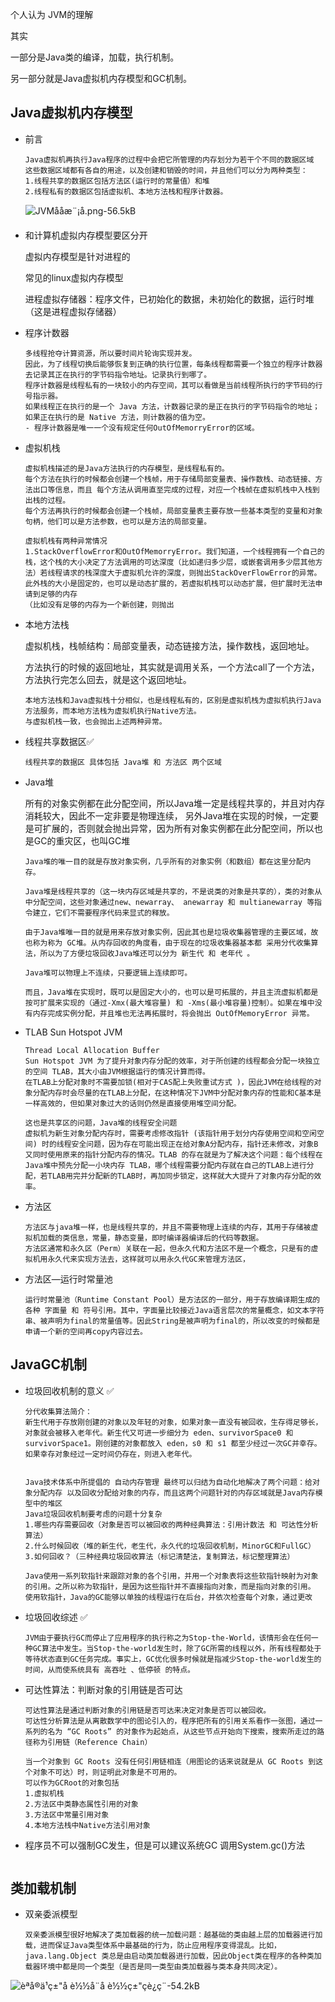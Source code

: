 个人认为 JVM的理解

其实

一部分是Java类的编译，加载，执行机制。

另一部分就是Java虚拟机内存模型和GC机制。

## Java虚拟机内存模型

- 前言

  ```
  Java虚拟机再执行Java程序的过程中会把它所管理的内存划分为若干个不同的数据区域
  这些数据区域都有各自的用途，以及创建和销毁的时间，并且他们可以分为两种类型：
  1.线程共享的数据区包括方法区(运行时的常量值）和堆
  2.线程私有的数据区包括虚拟机、本地方法栈和程序计数器。
  ```

  ![JVMåå­æ¨¡å.png-56.5kB](http://static.zybuluo.com/Rico123/wozzd000rzpwwpz4eqi0xf1j/JVM%E5%86%85%E5%AD%98%E6%A8%A1%E5%9E%8B.png)

- 和计算机虚拟内存模型要区分开

  虚拟内存模型是针对进程的

  常见的linux虚拟内存模型

  进程虚拟存储器：程序文件，已初始化的数据，未初始化的数据，运行时堆（这是进程虚拟存储器）

- 程序计数器

  ```
  多线程抢夺计算资源，所以要时间片轮询实现并发。
  因此，为了线程切换后能够恢复到正确的执行位置，每条线程都需要一个独立的程序计数器去记录其正在执行的字节码指令地址。记录执行到哪了。
  程序计数器是线程私有的一块较小的内存空间，其可以看做是当前线程所执行的字节码的行号指示器。
  如果线程正在执行的是一个 Java 方法，计数器记录的是正在执行的字节码指令的地址；
  如果正在执行的是 Native 方法，则计数器的值为空。
  - 程序计数器是唯一一个没有规定任何OutOfMemorryError的区域。
  ```

- 虚拟机栈

  ```
  虚拟机栈描述的是Java方法执行的内存模型，是线程私有的。
  每个方法在执行的时候都会创建一个栈帧，用于存储局部变量表、操作数栈、动态链接、方法出口等信息，而且 每个方法从调用直至完成的过程，对应一个栈帧在虚拟机栈中入栈到出栈的过程。
  每个方法再执行的时候都会创建一个栈帧，局部变量表主要存放一些基本类型的变量和对象句柄，他们可以是方法参数，也可以是方法的局部变量。
  
  虚拟机栈有两种异常情况
  1.StackOverflowError和OutOfMemorryError。我们知道，一个线程拥有一个自己的栈，这个栈的大小决定了方法调用的可达深度（比如递归多少层，或嵌套调用多少层其他方法）若线程请求的栈深度大于虚拟机允许的深度，则抛出StackOverFlowError的异常。
  此外栈的大小是固定的，也可以是动态扩展的，若虚拟机栈可以动态扩展，但扩展时无法申请到足够的内存
  （比如没有足够的内存为一个新创建，则抛出
  ```

- 本地方法栈

  虚拟机栈，栈帧结构：局部变量表，动态链接方法，操作数栈，返回地址。

  方法执行的时候的返回地址，其实就是调用关系，一个方法call了一个方法，方法执行完怎么回去，就是这个返回地址。

  ```
  本地方法栈和Java虚拟栈十分相似，也是线程私有的，区别是虚拟机栈为虚拟机执行Java方法服务，而本地方法栈为虚拟机执行Native方法。
  与虚拟机栈一致，也会抛出上述两种异常。
  ```

- 线程共享数据区✅

  ```
  线程共享的数据区 具体包括 Java堆 和 方法区 两个区域
  ```

- Java堆

  所有的对象实例都在此分配空间，所以Java堆一定是线程共享的，并且对内存消耗较大，因此不一定非要是物理连续， 另外Java堆在实现的时候，一定要是可扩展的，否则就会抛出异常，因为所有对象实例都在此分配空间，所以也是GC的重灾区，也叫GC堆

  ```
  Java堆的唯一目的就是存放对象实例，几乎所有的对象实例（和数组）都在这里分配内存。
  
  Java堆是线程共享的（这一块内存区域是共享的，不是说类的对象是共享的），类的对象从中分配空间，这些对象通过new、newarray、 anewarray 和 multianewarray 等指令建立，它们不需要程序代码来显式的释放。
  
  由于Java堆唯一目的就是用来存放对象实例，因此其也是垃圾收集器管理的主要区域，故也称为称为 GC堆。从内存回收的角度看，由于现在的垃圾收集器基本都 采用分代收集算法，所以为了方便垃圾回收Java堆还可以分为 新生代 和 老年代 。
  
  Java堆可以物理上不连续，只要逻辑上连续即可。
  
  而且，Java堆在实现时，既可以是固定大小的，也可以是可拓展的，并且主流虚拟机都是按可扩展来实现的（通过-Xmx(最大堆容量) 和 -Xms(最小堆容量)控制）。如果在堆中没有内存完成实例分配，并且堆也无法再拓展时，将会抛出 OutOfMemoryError 异常。 
  
  ```

- TLAB Sun Hotspot JVM

  ```
  Thread Local Allocation Buffer
  Sun Hotspot JVM 为了提升对象内存分配的效率，对于所创建的线程都会分配一块独立的空间 TLAB，其大小由JVM根据运行的情况计算而得。
  在TLAB上分配对象时不需要加锁(相对于CAS配上失败重试方式 )，因此JVM在给线程的对象分配内存时会尽量的在TLAB上分配，在这种情况下JVM中分配对象内存的性能和C基本是一样高效的，但如果对象过大的话则仍然是直接使用堆空间分配。
  
  这也是共享区的问题，Java堆的线程安全问题
  虚拟机为新生对象分配内存时，需要考虑修改指针 (该指针用于划分内存使用空间和空闲空间) 时的线程安全问题，因为存在可能出现正在给对象A分配内存，指针还未修改，对象B又同时使用原来的指针分配内存的情况。TLAB 的存在就是为了解决这个问题：每个线程在Java堆中预先分配一小块内存 TLAB，哪个线程需要分配内存就在自己的TLAB上进行分配，若TLAB用完并分配新的TLAB时，再加同步锁定，这样就大大提升了对象内存分配的效率。
  
  ```

  

- 方法区

  ```
  方法区与java堆一样，也是线程共享的，并且不需要物理上连续的内存，其用于存储被虚拟机加载的类信息，常量，静态变量，即时编译器编译后的代码等数据。
  方法区通常和永久区（Perm）关联在一起，但永久代和方法区不是一个概念，只是有的虚拟机用永久代来实现方法去，这样就可以用永久代GC来管理方法区，
  
  ```

- 方法区—运行时常量池

  ```
  运行时常量池（Runtime Constant Pool）是方法区的一部分，用于存放编译期生成的各种 字面量 和 符号引用。其中，字面量比较接近Java语言层次的常量概念，如文本字符串、被声明为final的常量值等。因此String是被声明为final的，所以改变的时候都是申请一个新的空间再copy内容过去。
  
  ```

  

## JavaGC机制

- 垃圾回收机制的意义 ✅

  ```
  分代收集算法简介：
  新生代用于存放刚创建的对象以及年轻的对象，如果对象一直没有被回收，生存得足够长，对象就会被移入老年代。新生代又可进一步细分为 eden、survivorSpace0 和 survivorSpace1。刚创建的对象都放入 eden，s0 和 s1 都至少经过一次GC并幸存。如果幸存对象经过一定时间仍存在，则进入老年代。
  
  
  Java技术体系中所提倡的 自动内存管理 最终可以归结为自动化地解决了两个问题：给对象分配内存 以及回收分配给对象的内存，而且这两个问题针对的内存区域就是Java内存模型中的堆区
  Java垃圾回收机制要考虑的问题十分复杂
  1.哪些内存需要回收（对象是否可以被回收的两种经典算法：引用计数法 和 可达性分析算法）
  2.什么时候回收（堆的新生代，老生代，永久代的垃圾回收机制，MinorGC和FullGC）
  3.如何回收？（三种经典垃圾回收算法（标记清楚法，复制算法，标记整理算法）
  
  Java使用一系列软指针来跟踪对象的各个引用，并用一个对象表将这些软指针映射为对象的引用。之所以称为软指针，是因为这些指针并不直接指向对象，而是指向对象的引用。
  使用软指针，Java的GC能够以单独的线程运行在后台，并依次检查每个对象，通过更改
  
  ```

- 垃圾回收综述 ✅

  ```
  JVM由于要执行GC而停止了应用程序的执行称之为Stop-the-World，该情形会在任何一种GC算法中发生。当Stop-the-world发生时，除了GC所需的线程以外，所有线程都处于等待状态直到GC任务完成。事实上，GC优化很多时候就是指减少Stop-the-world发生的时间，从而使系统具有 高吞吐 、低停顿 的特点。
  ```

  

- 可达性算法：判断对象的引用链是否可达

  ```
  可达性算法是通过判断对象的引用链是否可达来决定对象是否可以被回收。
  可达性分析算法是从离散数学中的图论引入的，程序把所有的引用关系看作一张图，通过一系列的名为 “GC Roots” 的对象作为起始点，从这些节点开始向下搜索，搜索所走过的路径称为引用链（Reference Chain）
  
  当一个对象到 GC Roots 没有任何引用链相连（用图论的话来说就是从 GC Roots 到这个对象不可达）时，则证明此对象是不可用的。
  可以作为GCRoot的对象包括
  1.虚拟机栈
  2.方法区中类静态属性引用的对象
  3.方法区中常量引用对象
  4.本地方法栈中Native方法引用对象
  ```

  

- 程序员不可以强制GC发生，但是可以建议系统GC 调用System.gc()方法

  ```
  
  ```




## 类加载机制

- 双亲委派模型

  ```
  双亲委派模型很好地解决了类加载器的统一加载问题：越基础的类由越上层的加载器进行加载，进而保证Java类型体系中最基础的行为，防止应用程序变得混乱。比如，java.lang.Object 类总是由启动类加载器进行加载，因此Object类在程序的各种类加载器环境中都是同一个类型（是否是同一类型由类加载器与类本身共同决定）。
  ```

  

![èªå®ä¹ç±"å è½½å¨å è½½ç±"çè¿ç¨-54.2kB](http://static.zybuluo.com/Rico123/z3hgytno2ijb152rdy2bd4pv/%E8%87%AA%E5%AE%9A%E4%B9%89%E7%B1%BB%E5%8A%A0%E8%BD%BD%E5%99%A8%E5%8A%A0%E8%BD%BD%E7%B1%BB%E7%9A%84%E8%BF%87%E7%A8%8B)

